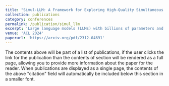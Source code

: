 ```yaml
---
title: "Simul-LLM: A Framework for Exploring High-Quality Simultaneous Translation with Large Language Models"
collection: publications
category: conferences
permalink: /publication/simul_llm
excerpt: 'Large language models (LLMs) with billions of parameters and pretrained on massive amounts of data are now capable of near or better than state-of-the-art performance in a variety of downstream natural language processing tasks. Neural machine translation (NMT) is one such task that LLMs have been applied to with great success. However, little research has focused on applying LLMs to the more difficult subset of NMT called simultaneous translation (SimulMT), where translation begins before the entire source context is available to the model. In this paper, we address key challenges facing LLMs fine-tuned for SimulMT, validate classical SimulMT concepts and practices in the context of LLMs, explore adapting LLMs that are fine-tuned for NMT to the task of SimulMT, and introduce Simul-LLM, the first open-source fine-tuning and evaluation pipeline development framework for LLMs focused on SimulMT.'
venue: 'ACL 2024'
paperurl: 'https://arxiv.org/pdf/2312.04691'
---
```


The contents above will be part of a list of publications, if the user clicks the link for the publication than the contents of section will be rendered as a full page, allowing you to provide more information about the paper for the reader. When publications are displayed as a single page, the contents of the above "citation" field will automatically be included below this section in a smaller font.
